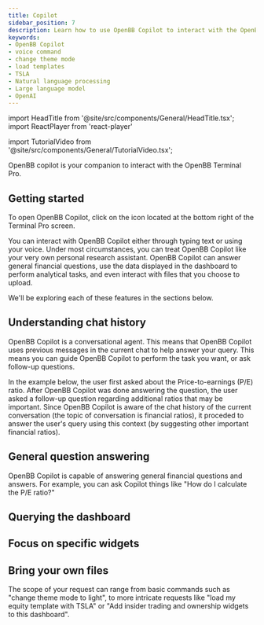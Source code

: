 ```yaml
---
title: Copilot
sidebar_position: 7
description: Learn how to use OpenBB Copilot to interact with the OpenBB Terminal Pro
keywords:
- OpenBB Copilot
- voice command
- change theme mode
- load templates
- TSLA
- Natural language processing
- Large language model
- OpenAI
---
```


import HeadTitle from '@site/src/components/General/HeadTitle.tsx';
import ReactPlayer from 'react-player'


<HeadTitle title="Copilot | OpenBB Terminal Pro Docs" />

import TutorialVideo from '@site/src/components/General/TutorialVideo.tsx';

<!-- <TutorialVideo -->
<!--   youtubeLink="https://www.youtube.com/embed/ZdIZ4dOG9tE?si=dKAanLAC84eVKcyD" -->
<!--   videoLegend="Short introduction to copilot" -->
<!-- /> -->

OpenBB copilot is your companion to interact with the OpenBB Terminal Pro.


<!-- <img className="pro-border-gradient" width="3701" alt="COPILOT- New" src="https://github.com/OpenBB-finance/OpenBBTerminal/assets/25267873/1c2d892e-03b7-4db8-9e8c-6fb1ab8512a1" /> -->

## Getting started

<ReactPlayer width="100%" height="100%" playing loop muted='true' volume='0' url='https://github.com/OpenBB-finance/OpenBBTerminal/assets/14093308/6466c3e3-111b-4246-ae9b-b6403712c862' />

To open OpenBB Copilot, click on the icon located at the bottom right of the Terminal Pro screen.

You can interact with OpenBB Copilot either through typing text or using your
voice.  Under most circumstances, you can treat OpenBB Copilot like your very
own personal research assistant. OpenBB Copilot can answer general financial
questions, use the data displayed in the dashboard to perform analytical tasks,
and even interact with files that you choose to upload.

We'll be exploring each of these features in the sections below.

## Understanding chat history

<ReactPlayer width="100%" height="100%" playing loop muted='true' volume='0' url='https://github.com/OpenBB-finance/OpenBBTerminal/assets/14093308/312510fb-fb17-474c-8698-a2960134e285' />

OpenBB Copilot is a conversational agent. This means that OpenBB Copilot uses
previous messages in the current chat to help answer your query. This means you
can guide OpenBB Copilot to perform the task you want, or ask follow-up
questions.

In the example below, the user first asked about the Price-to-earnings (P/E)
ratio. After OpenBB Copilot was done answering the question, the user asked a
follow-up question regarding additional ratios that may be important. Since
OpenBB Copilot is aware of the chat history of the current conversation (the
topic of conversation is financial ratios), it proceded to answer the user's
query using this context (by suggesting other important financial ratios).


## General question answering
OpenBB Copilot is capable of answering general financial questions and answers.
For example, you can ask Copilot things like "How do I calculate the P/E ratio?"

## Querying the dashboard

## Focus on specific widgets

## Bring your own files


The scope of your request can range from basic commands such as "change theme mode to light", to more intricate requests like "load my equity template with TSLA" or "Add insider trading and ownership widgets to this dashboard".
